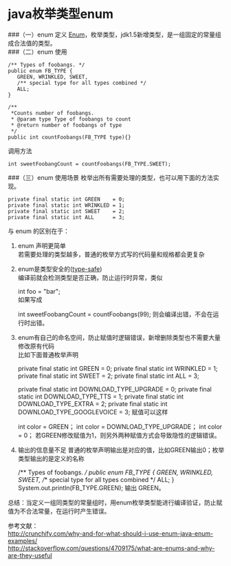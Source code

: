 java枚举类型enum
===
###（一）enum 定义
[Enum](https://docs.oracle.com/javase/tutorial/java/javaOO/enum.html)，枚举类型，jdk1.5新增类型，是一组固定的常量组成合法值的类型。  
###（二）enum 使用

	/** Types of foobangs. */
	public enum FB_TYPE {
 	   GREEN, WRINKLED, SWEET, 
 	   /** special type for all types combined */
 	   ALL;
	}

	/** 
	 *Counts number of foobangs.
 	 * @param type Type of foobangs to count
 	 * @return number of foobangs of type
 	 */
	public int countFoobangs(FB_TYPE type){}  
调用方法

    int sweetFoobangCount = countFoobangs(FB_TYPE.SWEET);

###（三）enum 使用场景
枚举出所有需要处理的类型，也可以用下面的方法实现。

	private final static int GREEN    = 0;
	private final static int WRINKLED = 1;
	private final static int SWEET    = 2;
	private final static int ALL      = 3;
与 enum 的区别在于：  
1.  enum 声明更简单  
若需要处理的类型越多，普通的枚举方式写的代码量和规格都会更复杂  
2.  enum是类型安全的([type-safe](http://stackoverflow.com/questions/260626/what-is-type-safe))  
编译前就会检测类型是否正确，防止运行时异常，类似  
    
    int foo = "bar";  
如果写成  

    int sweetFoobangCount = countFoobangs(99);
则会编译出错，不会在运行时出错。  
3.  enum有自己的命名空间，防止赋值时逻辑错误，新增删除类型也不需要大量修改原有代码  
比如下面普通枚举声明
    
    private final static int GREEN    = 0;
	private final static int WRINKLED = 1;
	private final static int SWEET    = 2;
	private final static int ALL      = 3;

	private final static int DOWNLOAD_TYPE_UPGRADE       = 0;
	private final static int DOWNLOAD_TYPE_TTS           = 1;
	private final static int DOWNLOAD_TYPE_EXTRA		 = 2;
	private final static int DOWNLOAD_TYPE_GOOGLEVOICE   = 3;
赋值可以这样

    int color = GREEN；
    int color = DOWNLOAD_TYPE_UPGRADE；
    int color = 0；
若GREEN修改赋值为1，则另外两种赋值方式会导致隐性的逻辑错误。
4.  输出的信息量不足
普通的枚举声明输出是对应的值，比如GREEN输出0；枚举类型输出的是定义的名称
    
    /** Types of foobangs. */
	public enum FB_TYPE {
 	   GREEN, WRINKLED, SWEET, 
 	   /** special type for all types combined */
 	   ALL;
	}
    System.out.println(FB_TYPE.GREEN);
输出 GREEN。

总结：当定义一组同类型的常量组时，用enum枚举类型能进行编译验证，防止赋值为不合法常量，在运行时产生错误。

参考文献：  
http://crunchify.com/why-and-for-what-should-i-use-enum-java-enum-examples/  
http://stackoverflow.com/questions/4709175/what-are-enums-and-why-are-they-useful